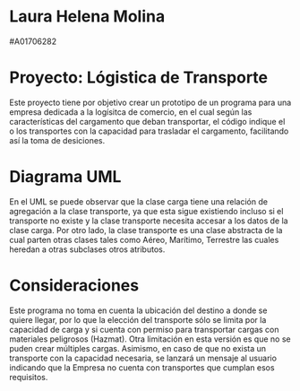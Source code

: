 # Laura Helena Molina
#A01706282
# Proyecto: Lógistica de Transporte

Este proyecto tiene por objetivo crear un prototipo de un programa para una empresa dedicada a la logísitca de comercio, en el cual según las características del cargamento que deban transportar, el código indique el o los transportes con la capacidad para trasladar el cargamento, facilitando así la toma de desiciones.

# Diagrama UML

En el UML se puede observar que la clase carga tiene una relación de agregación a la clase transporte, ya que esta sigue existiendo incluso si el transporte no existe y la clase transporte necesita accesar a los datos de la clase carga. Por otro lado, la clase transporte es una clase abstracta de la cual parten otras clases tales como Aéreo, Marítimo, Terrestre las cuales heredan a otras subclases otros atributos.


# Consideraciones

Este programa no toma en cuenta la ubicación del destino a donde se quiere llegar, por lo que la elección del transporte sólo se limita por la capacidad de carga y si cuenta con permiso para transportar cargas con materiales peligrosos (Hazmat). Otra limitación en esta versión es que no se puden crear múltiples cargas. Asimismo, en caso de que no exista un transporte con la capacidad necesaria, se lanzará un mensaje al usuario indicando que la Empresa no cuenta con transportes que cumplan esos requisitos.


